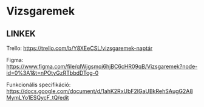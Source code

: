 # Vizsgaremek

## LINKEK

Trello: https://trello.com/b/Y8XEeCSL/vizsgaremek-naptár

Figma: https://www.figma.com/file/qlWjgsmqi6hjBC6cHR09qB/Vizsgaremek?node-id=0%3A1&t=nPOtyGzRTbbdDTog-0

Funkcionális specifikáció: https://docs.google.com/document/d/1ahK2RxUbF2lGaUBkRehSAugG2A8MymLYo1ESQycF_tQ/edit
